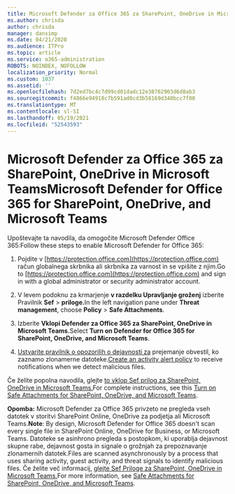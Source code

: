 ```yaml
---
title: Microsoft Defender za Office 365 za SharePoint, OneDrive in Microsoft Teams
ms.author: chrisda
author: chrisda
manager: dansimp
ms.date: 04/21/2020
ms.audience: ITPro
ms.topic: article
ms.service: o365-administration
ROBOTS: NOINDEX, NOFOLLOW
localization_priority: Normal
ms.custom: 1037
ms.assetid: ''
ms.openlocfilehash: 7d2ed7bc4c7d99cd01dadc12e38762903d6d8ab3
ms.sourcegitcommit: f4866e94918c7b591ad0cd3b58169d340bcc7f00
ms.translationtype: MT
ms.contentlocale: sl-SI
ms.lasthandoff: 05/19/2021
ms.locfileid: "52543593"
---
```

# <a name="microsoft-defender-for-office-365-for-sharepoint-onedrive-and-microsoft-teams"></a><span data-ttu-id="13245-102">Microsoft Defender za Office 365 za SharePoint, OneDrive in Microsoft Teams</span><span class="sxs-lookup"><span data-stu-id="13245-102">Microsoft Defender for Office 365 for SharePoint, OneDrive, and Microsoft Teams</span></span>

<span data-ttu-id="13245-103">Upoštevajte ta navodila, da omogočite Microsoft Defender Office 365:</span><span class="sxs-lookup"><span data-stu-id="13245-103">Follow these steps to enable Microsoft Defender for Office 365:</span></span>

1. <span data-ttu-id="13245-104">Pojdite v [https://protection.office.com](https://protection.office.com) račun globalnega skrbnika ali skrbnika za varnost in se vpišite z njim.</span><span class="sxs-lookup"><span data-stu-id="13245-104">Go to [https://protection.office.com](https://protection.office.com) and sign in with a global administrator or security administrator account.</span></span>

2. <span data-ttu-id="13245-105">V levem podoknu za krmarjenje **v razdelku Upravljanje groženj** izberite Pravilnik **Sef** \> **priloge.**</span><span class="sxs-lookup"><span data-stu-id="13245-105">In the left navigation pane under **Threat management**, choose **Policy** \> **Safe Attachments**.</span></span>

3. <span data-ttu-id="13245-106">Izberite **Vklopi Defender za Office 365 za SharePoint, OneDrive in Microsoft Teams.**</span><span class="sxs-lookup"><span data-stu-id="13245-106">Select **Turn on Defender for Office 365 for SharePoint, OneDrive, and Microsoft Teams**.</span></span>

4. <span data-ttu-id="13245-107">[Ustvarite pravilnik o opozorilih o dejavnosti za](/microsoft-365/compliance/create-activity-alerts) prejemanje obvestil, ko zaznamo zlonamerne datoteke.</span><span class="sxs-lookup"><span data-stu-id="13245-107">[Create an activity alert policy](/microsoft-365/compliance/create-activity-alerts) to receive notifications when we detect malicious files.</span></span>

<span data-ttu-id="13245-108">Če želite popolna navodila, glejte [to vklop Sef prilog za SharePoint, OneDrive in Microsoft Teams.](/microsoft-365/security/office-365-security/turn-on-atp-for-spo-odb-and-teams)</span><span class="sxs-lookup"><span data-stu-id="13245-108">For complete instructions, see this [Turn on Safe Attachments for SharePoint, OneDrive, and Microsoft Teams](/microsoft-365/security/office-365-security/turn-on-atp-for-spo-odb-and-teams).</span></span>

<span data-ttu-id="13245-109">**Opomba:** Microsoft Defender za Office 365 privzeto ne pregleda vseh datotek v storitvi SharePoint Online, OneDrive za podjetja ali Microsoft Teams.</span><span class="sxs-lookup"><span data-stu-id="13245-109">**Note**: By design, Microsoft Defender for Office 365 doesn't scan every single file in SharePoint Online, OneDrive for Business, or Microsoft Teams.</span></span> <span data-ttu-id="13245-110">Datoteke se asinhrono pregleda s postopkom, ki uporablja dejavnost skupne rabe, dejavnost gosta in signale o grožnjah za prepoznavanje zlonamernih datotek.</span><span class="sxs-lookup"><span data-stu-id="13245-110">Files are scanned asynchronously by a process that uses sharing activity, guest activity, and threat signals to identify malicious files.</span></span> <span data-ttu-id="13245-111">Če želite več informacij, [glejte Sef Priloge za SharePoint, OneDrive in Microsoft Teams.](/microsoft-365/security/office-365-security/atp-for-spo-odb-and-teams)</span><span class="sxs-lookup"><span data-stu-id="13245-111">For more information, see [Safe Attachments for SharePoint, OneDrive, and Microsoft Teams](/microsoft-365/security/office-365-security/atp-for-spo-odb-and-teams).</span></span>
